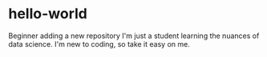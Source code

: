 # hello-world
Beginner adding a new repository
I'm just a student learning the nuances of data science.
I'm new to coding, so take it easy on me. 
